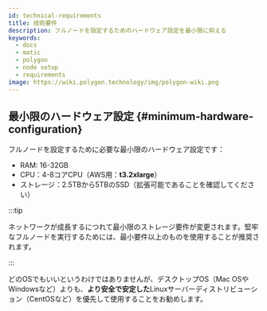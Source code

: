 ```yaml
---
id: technical-requirements
title: 技術要件
description: フルノードを設定するためのハードウェア設定を最小限に抑える
keywords:
  - docs
  - matic
  - polygon
  - node setup
  - requirements
image: https://wiki.polygon.technology/img/polygon-wiki.png
---
```


## 最小限のハードウェア設定 {#minimum-hardware-configuration}

フルノードを設定するために必要な最小限のハードウェア設定です：

- RAM: 16-32GB
- CPU：4-8コアCPU（AWS用：**t3.2xlarge**）
- ストレージ：2.5TBから5TBのSSD（拡張可能であることを確認してください）

:::tip

ネットワークが成長するにつれて最小限のストレージ要件が変更されます。堅牢なフルノードを実行するためには、最小要件以上のものを使用することが推奨されます。

:::

どのOSでもいいというわけではありませんが、デスクトップOS（Mac OSやWindowsなど）よりも、**より安全で安定した**Linuxサーバーディストリビューション（CentOSなど）を優先して使用することをお勧めします。
